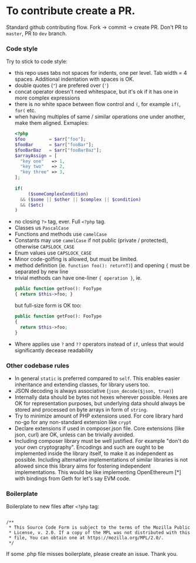 # To contribute create a PR.

Standard github contributing flow. Fork -> commit -> create PR.
Don't PR to `master`, PR to `dev` branch.

### Code style

Try to stick to code style:
- this repo uses tabs not spaces for indents, one per level. Tab width = 4 spaces.
  Additional indentation with spaces is OK.
- double quotes (`"`) are prefered over (`'`)
- concat operator doesn't need whitespace, but it's ok if it has one in more complex expressions
- there is no white space between flow control and `(`, for example `if(`, `for(` etc.
- when having multiples of same / similar operations one under another,
  make them aligned. Exmaples: 
  ```php
  <?php
  $foo         = $arr["foo"];
  $fooBar      = $arr["fooBar"];
  $fooBarBaz   = $arr["fooBarBaz"];
  $arrayAssign = [
    "key one"   => 1,
    "key two"   => 2,
    "key three" => 3,
  ]; 
    
  if(
       ($someComplexCondition)
    && ($some || $other || $complex || $condition)
    && ($etc)
  )
  ```
- no closing `?>` tag, ever. Full `<?php` tag.
- Classes us `PascalCase`
- Functions and methods use `camelCase`
- Constants may use `camelCase` if not public (private / protected), otherwise `CAPSLOCK_CASE`
- Enum values use `CAPSLOCK_CASE`
- Minor code-golfing is allowed, but must be limited.
- method definition (ie. `function foo(): returnT)`) and opening `{` must be separated by new line
- trivial methods can have one-liner `{ operation }`, ie.
  ```php
  public function getFoo(): FooType
  { return $this->foo; }
  ```
  but full-size form is OK too:
  ```php
  public function getFoo(): FooType
  {
    return $this->foo;
  }
  ```
- Where applies use `?` and `??` operators instead of `if`, unless that would significantly decease readability

### Other codebase rules

- In general `static` is preferred compared to `self`. This enables easier inheritance and extending classes, for library users too.
- JSON decoding is always associative (`json_decode($json, true)`)
- Internally data should be bytes not hexes wherever possible. Hexes are OK for representation purposes, but underlying
  data should always be stored and processed on byte arrays in form of `string`.
- Try to minimize amount of PHP extensions used. For core library hard no-go for any non-standard extension like `crypt`
- Declare extensions if used in composer.json file. Core extensions (like json, curl) are OK, unless can be trivially avoided.
- Including composer library must be well justified. For example "don't do your own cryptography". Encodings and such are
  ought to be implemented inside the library itself, to make it as independent as possible. Including alternative
  implementations of similar libraries is not allowed since this library aims for fostering independent implementations.
  This would be like implementing OpenEthereum \[\*\] with bindings from Geth for let's say EVM code.


### Boilerplate

Boilerplate to new files after `<?php` tag:

```

/**
 * This Source Code Form is subject to the terms of the Mozilla Public
 * License, v. 2.0. If a copy of the MPL was not distributed with this
 * file, You can obtain one at https://mozilla.org/MPL/2.0/.
 */

```

If some .php file misses boilerplate, please create an issue. Thank you.
